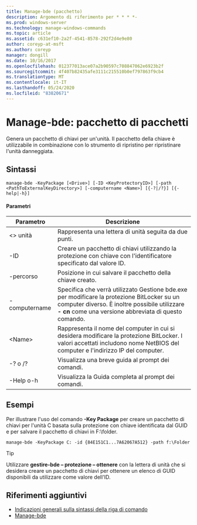 ```yaml
---
title: Manage-bde (pacchetto)
description: Argomento di riferimento per * * * *-
ms.prod: windows-server
ms.technology: manage-windows-commands
ms.topic: article
ms.assetid: c631ef10-2a2f-4541-8578-292f2d4e9e80
author: coreyp-at-msft
ms.author: coreyp
manager: dongill
ms.date: 10/16/2017
ms.openlocfilehash: 012377013ace07a2b90597c708847062e6923b2f
ms.sourcegitcommit: 4f407b82435afe3111c215510b0ef797863f9cb4
ms.translationtype: MT
ms.contentlocale: it-IT
ms.lasthandoff: 05/24/2020
ms.locfileid: "83820671"
---
```

# <a name="manage-bde-keypackage"></a>Manage-bde: pacchetto di pacchetti



Genera un pacchetto di chiavi per un'unità. Il pacchetto della chiave è utilizzabile in combinazione con lo strumento di ripristino per ripristinare l'unità danneggiata.

## <a name="syntax"></a>Sintassi

```
manage-bde -KeyPackage [<Drive>] [-ID <KeyProtectoryID>] [-path <PathToExternalKeyDirectory>] [-computername <Name>] [{-?|/?}] [{-help|-h}]
```

#### <a name="parameters"></a>Parametri

|Parametro|Descrizione|
|---------|-----------|
|\<> unità|Rappresenta una lettera di unità seguita da due punti.|
|-ID|Creare un pacchetto di chiavi utilizzando la protezione con chiave con l'identificatore specificato dal valore ID.|
|-percorso|Posizione in cui salvare il pacchetto della chiave creato.|
|-computername|Specifica che verrà utilizzato Gestione bde.exe per modificare la protezione BitLocker su un computer diverso. È inoltre possibile utilizzare **- cn** come una versione abbreviata di questo comando.|
|\<Name>|Rappresenta il nome del computer in cui si desidera modificare la protezione BitLocker. I valori accettati includono nome NetBIOS del computer e l'indirizzo IP del computer.|
|-? o /?|Visualizza una breve guida al prompt dei comandi.|
|-Help o-h|Visualizza la Guida completa al prompt dei comandi.|

## <a name="examples"></a>Esempi

Per illustrare l'uso del comando **-Key Package** per creare un pacchetto di chiavi per l'unità C basata sulla protezione con chiave identificata dal GUID e per salvare il pacchetto di chiavi in F:\folder.
```
manage-bde -KeyPackage C: -id {84E151C1...7A62067A512} -path f:\Folder
```

> [!TIP]
> Utilizzare **gestire-bde – protezione – ottenere** con la lettera di unità che si desidera creare un pacchetto di chiavi per ottenere un elenco di GUID disponibili da utilizzare come valore dell'ID.

## <a name="additional-references"></a>Riferimenti aggiuntivi

- [Indicazioni generali sulla sintassi della riga di comando](command-line-syntax-key.md)
-   [Manage-bde](manage-bde.md)